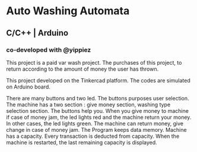 # Auto Washing Automata

## C/C++   |   Arduino

### co-developed with @yippiez

This project is a paid var wash project. The purchases of this project, to return according to the amount of money the user has thrown.

This project developed on the Tinkercad platform. The codes are simulated on Arduino board. 

There are many buttons and two led. The buttons purposes user selection. The machine has a two section : give money section, washing type selection section. The buttons help you.
When you give money to machine if case of money jam, the led lights red and the machine return your money. In other cases, the led lights green.
The machine can return money, give change in case of money jam.
The Program keeps data memory. Machine has a capacity. Every transaction is deducted from capacity. When the machine is restarted, the last remaining capacity is displayed.
